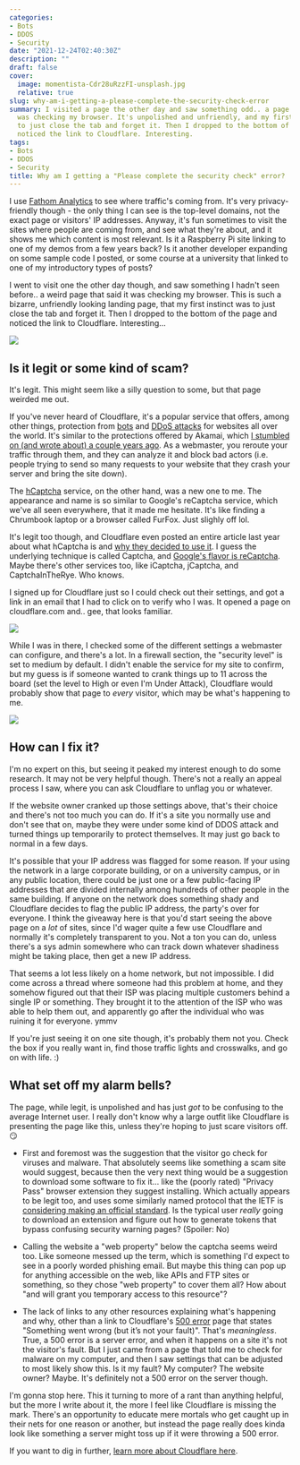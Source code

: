 ```yaml
---
categories:
- Bots
- DDOS
- Security
date: "2021-12-24T02:40:30Z"
description: ""
draft: false
cover:
  image: momentista-Cdr28uRzzFI-unsplash.jpg
  relative: true
slug: why-am-i-getting-a-please-complete-the-security-check-error
summary: I visited a page the other day and saw something odd.. a page that said it
  was checking my browser. It's unpolished and unfriendly, and my first instinct was
  to just close the tab and forget it. Then I dropped to the bottom of the page and
  noticed the link to Cloudflare. Interesting.
tags:
- Bots
- DDOS
- Security
title: Why am I getting a "Please complete the security check" error?
---
```

I use [Fathom Analytics](https://usefathom.com/) to see where traffic's coming from. It's very privacy-friendly though - the only thing I can see is the top-level domains, not the exact page or visitors' IP addresses. Anyway, it's fun sometimes to visit the sites where people are coming from, and see what they're about, and it shows me which content is most relevant. Is it a Raspberry Pi site linking to one of my demos from a few years back? Is it another developer expanding on some sample code I posted, or some course at a university that linked to one of my introductory types of posts?

I went to visit one the other day though, and saw something I hadn't seen before.. a weird page that said it was checking my browser. This is such a bizarre, unfriendly looking landing page, that my first instinct was to just close the tab and forget it. Then I dropped to the bottom of the page and noticed the link to Cloudflare. Interesting...

![](https://grantwinney.com/content/images/2021/12/image-7.png)

## Is it legit or some kind of scam?

It's legit. This might seem like a silly question to some, but that page weirded me out.

If you've never heard of Cloudflare, it's a popular service that offers, among other things, protection from [bots](https://www.cloudflare.com/products/bot-management/) and [DDoS attacks](https://www.cloudflare.com/ddos/) for websites all over the world. It's similar to the protections offered by Akamai, which [I stumbled on (and wrote about) a couple years ago](https://grantwinney.com/websites-requesting-access-to-motion-sensors/). As a webmaster, you reroute your traffic through them, and they can analyze it and block bad actors (i.e. people trying to send so many requests to your website that they crash your server and bring the site down).

The [hCaptcha](https://www.hcaptcha.com/) service, on the other hand, was a new one to me. The appearance and name is so similar to Google's reCaptcha service, which we've all seen everywhere, that it made me hesitate. It's like finding a Chrumbook laptop or a browser called FurFox. Just slighly off lol.

It's legit too though, and Cloudflare even posted an entire article last year about what hCaptcha is and [why they decided to use it](https://blog.cloudflare.com/moving-from-recaptcha-to-hcaptcha/). I guess the underlying technique is called Captcha, and [Google's flavor is reCaptcha](https://support.google.com/recaptcha/answer/6080904?hl=en). Maybe there's other services too, like iCaptcha, jCaptcha, and CaptchaInTheRye. Who knows.

I signed up for Cloudflare just so I could check out their settings, and got a link in an email that I had to click on to verify who I was. It opened a page on cloudflare.com and.. gee, that looks familiar.

![](https://grantwinney.com/content/images/2021/12/image-10.png)

While I was in there, I checked some of the different settings a webmaster can configure, and there's a lot. In a firewall section, the "security level" is set to medium by default. I didn't enable the service for my site to confirm, but my guess is if someone wanted to crank things up to 11 across the board (set the level to High or even I'm Under Attack), Cloudflare would probably show that page to _every_ visitor, which may be what's happening to me.

![](https://grantwinney.com/content/images/2021/12/image-11.png)

## How can I fix it?

I'm no expert on this, but seeing it peaked my interest enough to do some research. It may not be very helpful though. There's not a really an appeal process I saw, where you can ask Cloudflare to unflag you or whatever.

If the website owner cranked up those settings above, that's their choice and there's not too much you can do. If it's a site you normally use and don't see that on, maybe they were under some kind of DDOS attack and turned things up temporarily to protect themselves. It may just go back to normal in a few days.

It's possible that your IP address was flagged for some reason. If your using the network in a large corporate building, or on a university campus, or in any public location, there could be just one or a few public-facing IP addresses that are divided internally among hundreds of other people in the same building. If anyone on the network does something shady and Cloudflare decides to flag the public IP address, the party's over for everyone. I think the giveaway here is that you'd start seeing the above page on a _lot_ of sites, since I'd wager quite a few use Cloudflare and normally it's completely transparent to you. Not a ton you can do, unless there's a sys admin somewhere who can track down whatever shadiness might be taking place, then get a new IP address.

That seems a lot less likely on a home network, but not impossible. I did come across a thread where someone had this problem at home, and they somehow figured out that their ISP was placing multiple customers behind a single IP or something. They brought it to the attention of the ISP who was able to help them out, and apparently go after the individual who was ruining it for everyone. ymmv

If you're just seeing it on one site though, it's probably them not you. Check the box if you really want in, find those traffic lights and crosswalks, and go on with life. :)

## What set off my alarm bells?

The page, while legit, is unpolished and has just _got_ to be confusing to the average Internet user. I really don't know why a large outfit like Cloudflare is presenting the page like this, unless they're hoping to just scare visitors off. 😏

- First and foremost was the suggestion that the visitor go check for viruses and malware. That absolutely seems like something a scam site would suggest, because then the very next thing would be a suggestion to download some software to fix it... like the (poorly rated) "Privacy Pass" browser extension they suggest installing. Which actually appears to be legit too, and uses some similarly named protocol that the IETF is [considering making an official standard](https://datatracker.ietf.org/wg/privacypass/about/). Is the typical user _really_ going to download an extension and figure out how to generate tokens that bypass confusing security warning pages? (Spoiler: No)
  
- Calling the website a "web property" below the captcha seems weird too. Like someone messed up the term, which is something I'd expect to see in a poorly worded phishing email. But maybe this thing can pop up for anything accessible on the web, like APIs and FTP sites or something, so they chose "web property" to cover them all? How about "and will grant you temporary access to this resource"?
  
- The lack of links to any other resources explaining what's happening and why, other than a link to Cloudflare's [500 error](https://www.cloudflare.com/5xx-error-landing/) page that states "Something went wrong (but it’s not your fault)". That's _meaningless_. True, a 500 error is a server error, and when it happens on a site it's not the visitor's fault. But I just came from a page that told me to check for malware on my computer, and then I saw settings that can be adjusted to most likely show this. Is it my fault? My computer? The website owner? Maybe. It's definitely not a 500 error on the server though.

I'm gonna stop here. This it turning to more of a rant than anything helpful, but the more I write about it, the more I feel like Cloudflare is missing the mark. There's an opportunity to educate mere mortals who get caught up in their nets for one reason or another, but instead the page really does kinda look like something a server might toss up if it were throwing a 500 error.

If you want to dig in further, [learn more about Cloudflare here](https://support.cloudflare.com/hc/en-us/categories/200275218).
